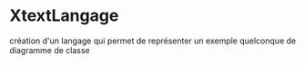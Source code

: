 # XtextLangage
création d'un langage qui permet de représenter un exemple quelconque de diagramme de classe
